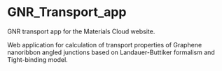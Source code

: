 # GNR_Transport_app
GNR transport app for the Materials Cloud website.

Web application for calculation of transport properties of Graphene nanoribbon angled junctions based on Landauer-Buttiker formalism and Tight-binding model.
